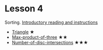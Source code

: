 Lesson 4
========

Sorting. [Introductory reading and instructions](http://codility.com/media/train/4-Sorting.pdf)
- [Triangle](http://codility.com/demo/take-sample-test/triangle) ★ 
- [Max-product-of-three](http://codility.com/demo/take-sample-test/maxproductofthree) ★★ 
- [Number-of-disc-intersections](http://codility.com/demo/take-sample-test/beta2010/) ★★★
